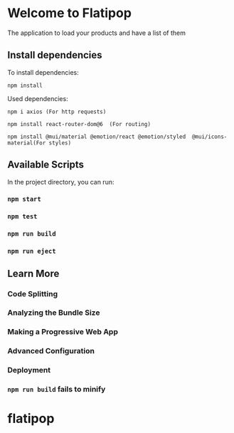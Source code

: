 # Welcome to Flatipop

The application to load your products and have a list of them

## Install dependencies

To install dependencies:

```
npm install
```

Used dependencies:

```
npm i axios (For http requests)

npm install react-router-dom@6  (For routing)

npm install @mui/material @emotion/react @emotion/styled  @mui/icons-material(For styles)
```

## Available Scripts

In the project directory, you can run:

### `npm start`

### `npm test`

### `npm run build`

### `npm run eject`

## Learn More

### Code Splitting

### Analyzing the Bundle Size

### Making a Progressive Web App

### Advanced Configuration

### Deployment

### `npm run build` fails to minify

# flatipop
